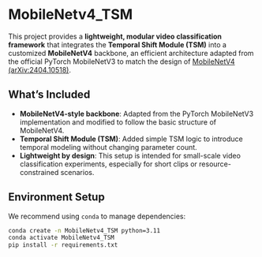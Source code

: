 # MobileNetv4_TSM

This project provides a **lightweight, modular video classification framework** that integrates the **Temporal Shift Module (TSM)** into a customized **MobileNetV4** backbone, an efficient architecture adapted from the official PyTorch MobileNetV3 to match the design of [MobileNetV4 (arXiv:2404.10518)](https://arxiv.org/abs/2404.10518).

## What’s Included

- **MobileNetV4-style backbone**: Adapted from the PyTorch MobileNetV3 implementation and modified to follow the basic structure of MobileNetV4.
- **Temporal Shift Module (TSM)**: Added simple TSM logic to introduce temporal modeling without changing parameter count.
- **Lightweight by design**: This setup is intended for small-scale video classification experiments, especially for short clips or resource-constrained scenarios.

## Environment Setup

We recommend using `conda` to manage dependencies:

```bash
conda create -n MobileNetv4_TSM python=3.11
conda activate MobileNetv4_TSM
pip install -r requirements.txt
